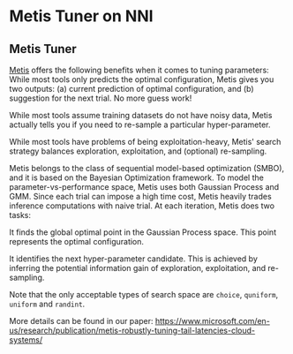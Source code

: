Metis Tuner on NNI
===

## Metis Tuner

[Metis](https://www.microsoft.com/en-us/research/publication/metis-robustly-tuning-tail-latencies-cloud-systems/) offers the following benefits when it comes to tuning parameters: While most tools only predicts the optimal configuration, Metis gives you two outputs: (a) current prediction of optimal configuration, and (b) suggestion for the next trial. No more guess work!

While most tools assume training datasets do not have noisy data, Metis actually tells you if you need to re-sample a particular hyper-parameter.

While most tools have problems of being exploitation-heavy, Metis' search strategy balances exploration, exploitation, and (optional) re-sampling.

Metis belongs to the class of sequential model-based optimization (SMBO), and it is based on the Bayesian Optimization framework. To model the parameter-vs-performance space, Metis uses both Gaussian Process and GMM. Since each trial can impose a high time cost, Metis heavily trades inference computations with naive trial. At each iteration, Metis does two tasks:

It finds the global optimal point in the Gaussian Process space. This point represents the optimal configuration.

It identifies the next hyper-parameter candidate. This is achieved by inferring the potential information gain of exploration, exploitation, and re-sampling.

Note that the only acceptable types of search space are `choice`, `quniform`, `uniform` and `randint`.

More details can be found in our paper: https://www.microsoft.com/en-us/research/publication/metis-robustly-tuning-tail-latencies-cloud-systems/